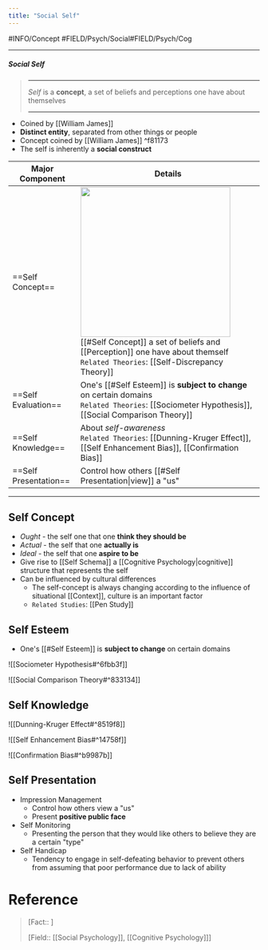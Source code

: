 ```yaml
---
title: "Social Self"
---
```



#INFO/Concept #FIELD/Psych/Social#FIELD/Psych/Cog

---

##### Social Self
> ------------------------------------------------------------
> *Self* is a **concept**, a set of beliefs and perceptions one have about themselves
>
> ------------------------------------------------------------

- Coined by [[William James]]
- **Distinct entity**, separated from other things or people
- Concept coined by [[William James]] ^f81173
- The self is inherently a **social construct**

| Major Component | Details |
|---------|----------------------|
| ==Self Concept== | <img src="https://tva1.sinaimg.cn/large/e6c9d24egy1h50862ih9mj21hi0negov.jpg" width="300">  [[#Self Concept]] a set of beliefs and [[Perception]] one have about themself <br> `Related Theories`: [[Self-Discrepancy Theory]] |
| ==Self Evaluation== | One's [[#Self Esteem]] is **subject to change** on certain domains  <br> `Related Theories`: [[Sociometer Hypothesis]], [[Social Comparison Theory]] |
| ==Self Knowledge== | About *self-awareness* <br> `Related Theories`: [[Dunning-Kruger Effect]], [[Self Enhancement Bias]], [[Confirmation Bias]] |
| ==Self Presentation== | Control how others [[#Self Presentation\|view]] a "us" |

---

## Self Concept

- *Ought* - the self one that one **think they should be**
- *Actual* - the self that one **actually is**
- *Ideal* - the self that one **aspire to be**
- Give rise to [[Self Schema]] a [[Cognitive Psychology|cognitive]] structure that represents the self
- Can be influenced by cultural differences
    - The self-concept is always changing according to the influence of situational [[Context]], culture is an important factor
    - `Related Studies`: [[Pen Study]]

## Self Esteem

- One's [[#Self Esteem]] is **subject to change** on certain domains

![[Sociometer Hypothesis#^6fbb3f]]

![[Social Comparison Theory#^833134]]

## Self Knowledge

![[Dunning-Kruger Effect#^8519f8]]

![[Self Enhancement Bias#^14758f]]

![[Confirmation Bias#^b9987b]]

## Self Presentation

- Impression Management
    * Control how others view a "us"
    * Present **positive public face**
- Self Monitoring
    * Presenting the person that they would like others to believe they are a certain "type"
- Self Handicap
	- Tendency to engage in self-defeating behavior to prevent others from assuming that poor performance due to lack of ability

# Reference


> [Fact:: ]
>
> [Field:: [[Social Psychology]], [[Cognitive Psychology]]]
